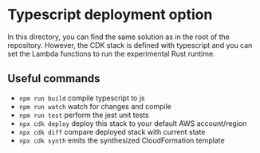# Typescript deployment option

In this directory, you can find the same solution as in the root of the repository. However, the CDK stack is defined with typescript and you can set the Lambda functions to run the experimental Rust runtime.


## Useful commands

* `npm run build`   compile typescript to js
* `npm run watch`   watch for changes and compile
* `npm run test`    perform the jest unit tests
* `npx cdk deploy`  deploy this stack to your default AWS account/region
* `npx cdk diff`    compare deployed stack with current state
* `npx cdk synth`   emits the synthesized CloudFormation template
